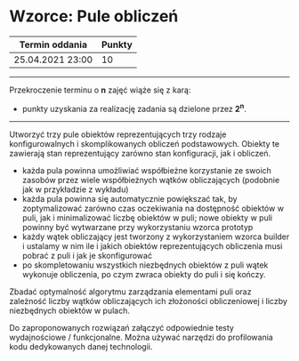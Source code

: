 # Wzorce: Pule obliczeń

| Termin oddania | Punkty     |
|----------------|:-----------|
| 25.04.2021 23:00|  10       |

--- 
Przekroczenie terminu o **n** zajęć wiąże się z karą:

- punkty uzyskania za realizację zadania są dzielone przez **2<sup>n</sup>**.

--- 
Utworzyć trzy pule obiektów reprezentujących trzy rodzaje konfigurowalnych i skomplikowanych obliczeń podstawowych.
Obiekty te zawierają stan reprezentujący zarówno stan konfiguracji, jak i obliczeń.

- każda pula powinna umożliwiać współbieżne korzystanie ze swoich zasobów przez wiele współbieżnych wątków
  obliczających (podobnie jak w przykładzie z wykładu)
- każda pula powinna się automatycznie powiększać tak, by zoptymalizować zarówno czas oczekiwania na dostępność obiektów
  w puli, jak i minimalizować liczbę obiektów w puli; nowe obiekty w puli powinny być wytwarzane przy wykorzystaniu
  wzorca prototyp
- każdy wątek obliczający jest tworzony z wykorzystaniem wzorca builder i ustalamy w nim ile i jakich obiektów
  reprezentujących obliczenia musi pobrać z puli i jak je skonfigurować
- po skompletowaniu wszystkich niezbędnych obiektów z puli wątek wykonuje obliczenia, po czym zwraca obiekty do puli i
  się kończy.

Zbadać optymalność algorytmu zarządzania elementami puli oraz zależność liczby wątków obliczających ich złożoności
obliczeniowej i liczby niezbędnych obiektów w pulach.

Do zaproponowanych rozwiązań załączyć odpowiednie testy wydajnościowe / funkcjonalne. Można używać narzędzi do
profilowania kodu dedykowanych danej technologii. 
